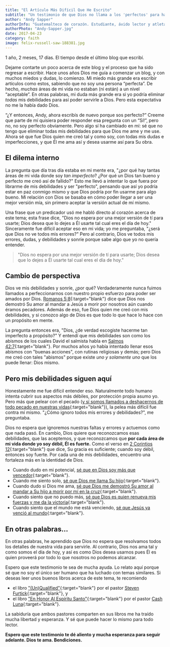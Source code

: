 ```yaml
---
title: "El Artículo Más Difícil Que He Escrito"
subtitle: "Un testimonio de que Dios no llama a los 'perfectos' para hacer Su obra. Por eso, no debemos dejar que nuestros errores y contradicciones nos alejen de nuestro llamado."
author: "Andy Sapper"
authorInfo: "Guatemalteco de corazón. Estudiante, ávido lector y atleta. Apasionado por ver a Dios reflejado en todas las áreas a mi alrededor."
authorPhoto: "Andy-Sapper.jpg"
date: 2017-04-23
category: faith
image: felix-russell-saw-188381.jpg
---
```


1 año, 2 meses, 17 días. El tiempo desde el último blog que escribí.

Dejame contarte un poco acerca de este blog y el proceso que ha sido regresar a escribir. Hace unos años Dios me guía a comenzar un blog, y con muchos miedos y dudas, lo comienzo. Mi miedo más grande era escribir artículos como estos, sabiendo que no soy una persona “perfecta”. De hecho, *muchas* áreas de mi vida no estaban (ni están) a un nivel “aceptable”. En otras palabras, mi duda más grande era si yo podría eliminar _todas_ mis debilidades para así poder servirle a Dios. Pero esta expectativa no me la había dado Dios.

“¿Y entonces, Andy, ahora escribís de nuevo porque sos perfecto?” Creeme que parte de mí quisiera poder responder esa pregunta con un “Sí!”, pero no, no soy perfecto obviamente. Pero algo sí ha cambiado en mí: sé que no tengo que eliminar todas mis debilidades para que Dios me ame y me use. Ahora sé que fue Dios quien me creó tal y como soy, con todas mis dudas e imperfecciones, y que Él me ama así y desea usarme así para Su obra.

## El dilema interno
La pregunta que día tras día estaba en mi mente era, "¿por qué hay tantas áreas de mi vida donde soy *tan imperfecto*? ¿Por qué un Dios tan bueno y perfecto me creó así de fallido?" Esto me llevó a intentar lo que fuera por librarme de mis debilidades y ser "perfecto", pensando que así yo podría estar en paz conmigo mismo y que Dios podría por fin usarme para algo bueno. Mi relación con Dios se basaba en cómo poder llegar a ser una mejor versión mía, sin primero aceptar la versión actual de mí mismo.

Una frase que un predicador usó me habló directo al corazón acerca de este tema; esta frase dice, "Dios no espera por una mejor versión de tí para usarte; Dios desea que lo dejes a Él usarte tal cual eres el día de hoy." Sinceramente fue difícil aceptar eso en mi vida; yo me preguntaba, "¿será que Dios no ve todos mis errores?" Pero al contrario, Dios ve todos mis errores, dudas, y debilidades y sonríe porque sabe algo que yo no quería entender.

> "Dios no espera por una mejor versión de tí para usarte; Dios desea que lo dejes a Él usarte tal cual eres el día de hoy."

## Cambio de perspectiva
Dios ve mis debilidades y sonríe, ¿por qué? Verdaderamente nunca fuimos llamados a perfeccionarnos con nuestro propio esfuerzo para poder ser amados por Dios. [Romanos 5:8](https://www.biblegateway.com/passage/?search=Romanos+5%3A8&version=TLA){:target="blank"} dice que Dios nos demostró Su amor al mandar a Jesús a morir por nosotros aún cuando éramos pecadores. Además de eso, fue Dios quien me creó con mis debilidades, y si conozco algo de Dios es que todo lo que hace lo hace con un propósito en mente.

La pregunta entonces era, "Dios, ¿de verdad escogiste hacerme tan imperfecto a propósito?" Y entendí que mis debilidades son como los abismos de los cuales David el salmista habla en [Salmos 42:7](https://www.biblegateway.com/passage/?search=Salmos+42%3A7&version=RVR1995){:target="blank"}. Por muchos años yo había intentado llenar esos abismos con "buenas acciones", con rutinas religiosas y demás; pero Dios me creó con tales "abismos" porque existe *uno y solamente uno* que los puede llenar: Dios mismo.


## Pero mis debilidades siguen aquí
Honestamente me fue difícil entender eso. Naturalmente todo humano intenta cubrir sus aspectos más débiles, por protección propia asumo yo. Pero más que pelear con el pecado ([y sí somos llamados a deshacernos de todo pecado en nuestras vidas](https://www.biblegateway.com/passage/?search=Efesios+4%3A22-32&version=TLA){:target="blank"}), la pelea más difícil fue contra mí mismo. "¿Cómo ignoro todos mis errores y debilidades?", me preguntaba.

Dios no espera que ignoremos nuestras faltas y errores y actuemos como que nada pasó. En cambio, Dios quiere que reconozcamos esas debilidades, que las aceptemos, y que reconozcamos que **por cada área de mi vida donde yo soy débil, Él es fuerte.** Como el verso en [2 Corintios 12](https://www.biblegateway.com/passage/?search=2+Corinthians+12%3A9-10&version=NVI){:target="blank"} que dice, Su gracia es suficiente; cuando soy débil, entonces soy fuerte. Por cada una de mis debilidades, encuentro una fortaleza más en la identidad de Dios.

- Cuando dudo en mi potencial, [sé que en Dios soy más que vencedor](https://www.biblegateway.com/passage/?search=Romanos+8%3A37&version=RVR1960){:target="blank"}.
- Cuando me siento solo, [sé que Dios me llama Su hijo](https://www.biblegateway.com/passage/?search=Romanos+8%3A16-17&version=RVR1995){:target="blank"}.
- Cuando dudo si Dios me ama, [sé que Dios me demostró Su amor al mandar a Su hijo a morir por mí en la cruz](https://www.biblegateway.com/passage/?search=Juan+3%3A16&version=RVR1960){:target="blank"}.
- Cuando siento que no puedo más, [sé que Dios es quien renueva mis fuerzas y me da la victoria](https://www.biblegateway.com/passage/?search=Isa%C3%ADas+40%3A29-31&version=NVI){:target="blank"}.
- Cuando siento que el mundo me está venciendo, [sé que Jesús ya venció al mundo](https://www.biblegateway.com/passage/?search=Juan+16%3A33&version=NVI){:target="blank"}.



## En otras palabras...
En otras palabras, he aprendido que Dios no espera que resolvamos todos los detalles de nuestra vida para servirle. Al contrario, Dios nos ama tal y como somos el día de hoy, y así es como Dios desea usarnos pues Él es quien proveerá por todo lo que nosotros no podemos alcanzar.

Espero que este testimonio te sea de mucha ayuda. Lo relato aquí porque sé que no soy el único ser humano que ha luchado con temas similares. Si deseas leer unos buenos libros acerca de este tema, te recomiendo
- el libro ["(Un)Qualified"](http://iamunqualified.com/){:target="blank"} por el pastor [Steven Furtick](https://stevenfurtick.com/){:target="blank"}, y
- el libro ["En Honor Al Espíritu Santo"](https://libreria.casadedios.org/producto/en-honor-al-espiritu-santo/){:target="blank"} por el pastor [Cash Luna](http://www.cashluna.org){:target="blank"}.

La sabiduría que ambos pastores comparten en sus libros me ha traído mucha libertad y esperanza. Y sé que puede hacer lo mismo para todo lector.

**Espero que este testimonio te dé aliento y mucha esperanza para seguir adelante. Dios te ama. Bendiciones.**
